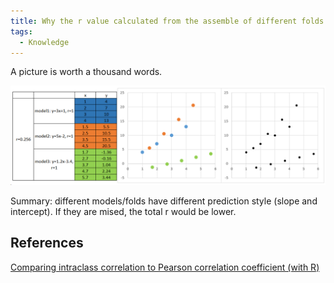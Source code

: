 ```yaml
---
title: Why the r value calculated from the assemble of different folds is lower each fold?
tags:
  - Knowledge
---
```

A picture is worth a thousand words.

![r](/images/r.png)

Summary: different models/folds have different prediction style (slope and intercept). If they are mised, the total r would be lower.

## References
[Comparing intraclass correlation to Pearson correlation coefficient (with R)](https://medium.com/analytics-vidhya/comparing-intraclass-correlation-to-pearson-correlation-coefficient-with-r-d78086127216)